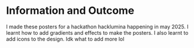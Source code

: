 # Information and Outcome

I made these posters for a hackathon hacklumina happening in may 2025. I learnt how to add gradients and effects to make the posters. I also learnt to add icons to the design. Idk what to add more lol
